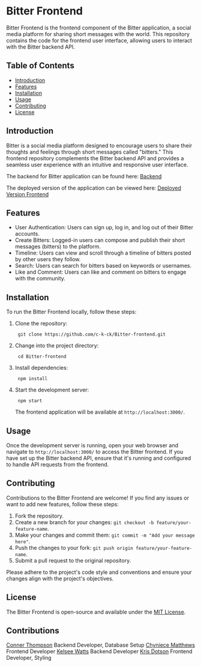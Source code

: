 # Bitter Frontend

Bitter Frontend is the frontend component of the Bitter application, a social media platform for sharing short messages with the world. This repository contains the code for the frontend user interface, allowing users to interact with the Bitter backend API.

## Table of Contents

- [Introduction](#introduction)
- [Features](#features)
- [Installation](#installation)
- [Usage](#usage)
- [Contributing](#contributing)
- [License](#license)

## Introduction

Bitter is a social media platform designed to encourage users to share their thoughts and feelings through short messages called "bitters." This frontend repository complements the Bitter backend API and provides a seamless user experience with an intuitive and responsive user interface.

The backend for Bitter application can be found here:
[Backend](https://github.com/c-k-ck/Bitter-backend)

The deployed version of the application can be viewed here:
[Deployed Version Frontend](https://bitter-frontend.onrender.com/)

## Features

- User Authentication: Users can sign up, log in, and log out of their Bitter accounts.
- Create Bitters: Logged-in users can compose and publish their short messages (bitters) to the platform.
- Timeline: Users can view and scroll through a timeline of bitters posted by other users they follow.
- Search: Users can search for bitters based on keywords or usernames.
- Like and Comment: Users can like and comment on bitters to engage with the community.

## Installation

To run the Bitter Frontend locally, follow these steps:

1. Clone the repository:

        git clone https://github.com/c-k-ck/Bitter-frontend.git


2. Change into the project directory:

        cd Bitter-frontend

3. Install dependencies:

        npm install
    
4. Start the development server:

        npm start


    The frontend application will be available at `http://localhost:3000/`.

## Usage

Once the development server is running, open your web browser and navigate to `http://localhost:3000/` to access the Bitter frontend. If you have set up the Bitter backend API, ensure that it's running and configured to handle API requests from the frontend.

## Contributing

Contributions to the Bitter Frontend are welcome! If you find any issues or want to add new features, follow these steps:

1. Fork the repository.
2. Create a new branch for your changes: `git checkout -b feature/your-feature-name`.
3. Make your changes and commit them: `git commit -m "Add your message here"`.
4. Push the changes to your fork: `git push origin feature/your-feature-name`.
5. Submit a pull request to the original repository.

Please adhere to the project's code style and conventions and ensure your changes align with the project's objectives.

## License

The Bitter Frontend is open-source and available under the [MIT License](https://github.com/c-k-ck/Bitter-frontend/blob/main/LICENSE).

## Contributions

[Conner Thompson](https://github.com/ConnerKT) Backend Developer, Database Setup
[Chyniece Matthews](https://github.com/ChynieceM) Frontend Developer
[Kelsee Watts](https://github.com/chillgatez) Backend Developer
[Kris Dotson](https://github.com/KrisD2004) Frontend Developer, Styling


